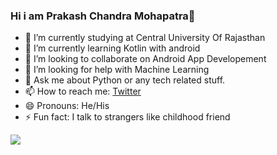 ### Hi i am Prakash Chandra Mohapatra👋

- 🔭 I’m currently studying at Central University Of Rajasthan
- 🌱 I’m currently learning Kotlin with android
- 👯 I’m looking to collaborate on Android App Developement
- 🤔 I’m looking for help with Machine Learning
- 💬 Ask me about Python or any tech related stuff.
- 📫 How to reach me: [Twitter](https://mobile.twitter.com/PRAKASH84688302)
- 😄 Pronouns: He/His
- ⚡ Fun fact: I talk to strangers like childhood friend
<img src = "https://github-readme-stats.vercel.app/api?username=Prakash4-8&&show_icons=true&title_color=ffff&icon_color=05a653&text_color=7368b3&bg_color=3b0e4a">
